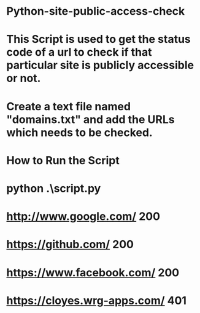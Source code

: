 # Python-site-public-access-check


# This Script is used to get the status code of a url to check if that particular site is publicly accessible or not.
# Create a text file named "domains.txt"  and add the URLs which needs to be checked. 

#
# How to Run the Script
# python .\script.py

# http://www.google.com/ 200
# https://github.com/ 200
# https://www.facebook.com/ 200
# https://cloyes.wrg-apps.com/ 401 
# 
